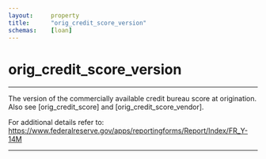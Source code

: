 ```yaml
---
layout:     property
title:      "orig_credit_score_version"
schemas:    [loan]
---
```


# orig_credit_score_version

---

The version of the commercially available credit bureau score at origination. Also see [orig_credit_score] and [orig_credit_score_vendor].

For additional details refer to: https://www.federalreserve.gov/apps/reportingforms/Report/Index/FR_Y-14M

--- 